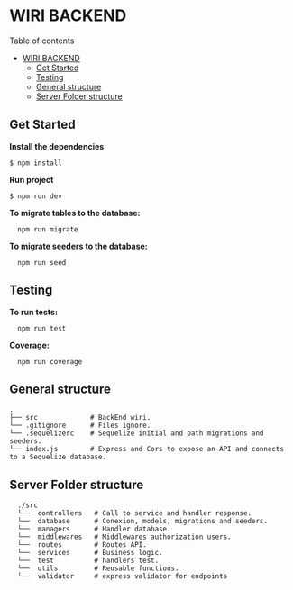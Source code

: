 # WIRI BACKEND

Table of contents

- [WIRI BACKEND](#wiri-backend)
  - [Get Started](#get-started)
  - [Testing](#testing)
  - [General structure](#general-structure)
  - [Server Folder structure](#server-folder-structure)

<a name="start"></a>

## Get Started

**Install the dependencies**

```terminal
$ npm install
```

**Run project**
```terminal
$ npm run dev
```

**To migrate tables to the database:**

```terminal
  npm run migrate
```

**To migrate seeders to the database:**

```terminal
  npm run seed
```

<a name="test"></a>

## Testing

**To run tests:**

```terminal
  npm run test
```

**Coverage:**

```terminal
  npm run coverage
```

<a name="mvc"></a>

<a name="generalStructure"></a>

## General structure

```
.
├── src             # BackEnd wiri.
└── .gitignore      # Files ignore.
└── .sequelizerc    # Sequelize initial and path migrations and seeders.
└── index.js        # Express and Cors to expose an API and connects to a Sequelize database.
```

<a name="serverStructure"></a>

## Server Folder structure

```
  ./src
  └──  controllers   # Call to service and handler response.
  └──  database      # Conexion, models, migrations and seeders.
  └──  managers      # Handler database.
  └──  middlewares   # Middlewares authorization users.
  └──  routes        # Routes API.
  └──  services      # Business logic.
  └──  test          # handlers test.
  └──  utils         # Reusable functions.
  └──  validator     # express validator for endpoints

```
